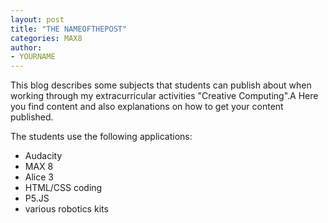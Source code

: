 ```yaml
---
layout: post
title: "THE NAMEOFTHEPOST"
categories: MAX8
author:
- YOURNAME
---
```


This blog describes some subjects that students can publish about when working through my extracurricular activities "Creative Computing".A
Here you find content and also explanations on how to get your content published.

The students use the following applications:
- Audacity
- MAX 8
- Alice 3
- HTML/CSS coding
- P5.JS
- various robotics kits

